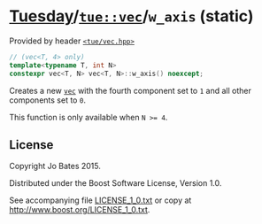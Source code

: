 [Tuesday](../../../README.md)/[`tue::vec`](../../headers/vec.md)/`w_axis` (static)
==================================================================================
Provided by header [`<tue/vec.hpp>`](../../headers/vec.md)

```c++
// (vec<T, 4> only)
template<typename T, int N>
constexpr vec<T, N> vec<T, N>::w_axis() noexcept;
```

Creates a new [`vec`](../../headers/vec.md) with the fourth component set to `1`
and all other components set to `0`.

This function is only available when `N >= 4`.

License
-------
Copyright Jo Bates 2015.

Distributed under the Boost Software License, Version 1.0.

See accompanying file [LICENSE_1_0.txt](../../../LICENSE_1_0.txt) or copy at
http://www.boost.org/LICENSE_1_0.txt.
